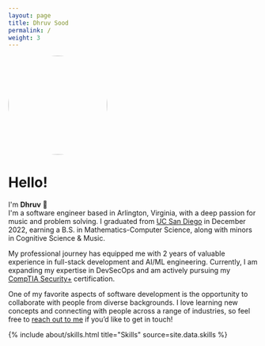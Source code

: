 ```yaml
---
layout: page
title: Dhruv Sood
permalink: /
weight: 3
---
```


<img src="https://avatars.githubusercontent.com/u/53026542" width="200px" class="float-right" style="border-radius: 50%">

# **Hello!**

I'm **Dhruv** :wave:<br>
I'm a software engineer based in Arlington, Virginia, with a deep passion for music and problem solving. I graduated from [UC San Diego](https://ucsd.edu/) in December 2022, earning a B.S. in Mathematics-Computer Science, along with minors in Cognitive Science & Music. 

My professional journey has equipped me with 2 years of valuable experience in full-stack development and AI/ML engineering. Currently, I am expanding my expertise in DevSecOps and am actively pursuing my [CompTIA Security+](https://www.comptia.org/certifications/security) certification. 

One of my favorite aspects of software development is the opportunity to collaborate with people from diverse backgrounds. I love learning new concepts and connecting with people across a range of industries, so feel free to [reach out to me](mailto:dhruvsood27@gmail.com) if you’d like to get in touch!

<div class="row">
{% include about/skills.html title="Skills" source=site.data.skills %}
</div>